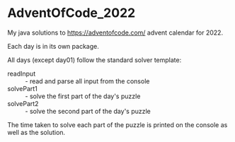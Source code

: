 # AdventOfCode_2022
My java solutions to https://adventofcode.com/ advent calendar for 2022.
<p>
Each day is in its own package.
<p>
All days (except day01) follow the standard solver template:
<dl>
  <dt>readInput</dt>
  <dd>- read and parse all input from the console</dd>
  <dt>solvePart1</dt>
  <dd>- solve the first part of the day's puzzle</dd>
  <dt>solvePart2</dt>
  <dd>- solve the second part of the day's puzzle</dd>
</dl>
The time taken to solve each part of the puzzle is printed 
on the console as well as the solution.
